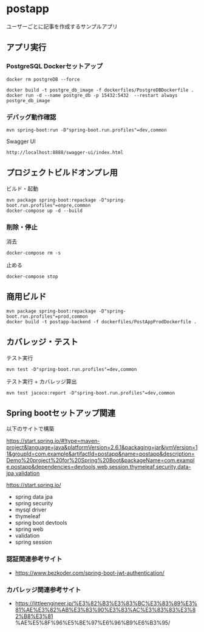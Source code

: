 # postapp
ユーザーごとに記事を作成するサンプルアプリ



## アプリ実行
### PostgreSQL Dockerセットアップ 
```
docker rm postgreDB --force

docker build -t postgre_db_image -f dockerfiles/PostgreDBDockerfile .
docker run -d --name postgre_db -p 15432:5432  --restart always postgre_db_image
```

### デバッグ動作確認
```
mvn spring-boot:run -D"spring-boot.run.profiles"=dev,common
```
Swagger UI
```
http://localhost:8888/swagger-ui/index.html
```


## プロジェクトビルドオンプレ用
ビルド・起動
```
mvn package spring-boot:repackage -D"spring-boot.run.profiles"=onpre,common
docker-compose up -d --build
```

### 削除・停止
消去
```
docker-compose rm -s
```

止める
```
docker-compose stop
```

## 商用ビルド
```
mvn package spring-boot:repackage -D"spring-boot.run.profiles"=prod,common
docker build -t postapp-backend -f dockerfiles/PostAppProdDockerfile .
```


## カバレッジ・テスト
テスト実行
```
mvn test -D"spring-boot.run.profiles"=dev,common
```
テスト実行 + カバレッジ算出
```
mvn test jacoco:report -D"spring-boot.run.profiles"=dev,common
```




## Spring bootセットアップ関連
以下のサイトで構築

https://start.spring.io/#!type=maven-project&language=java&platformVersion=2.6.1&packaging=jar&jvmVersion=11&groupId=com.example&artifactId=postapp&name=postapp&description=Demo%20project%20for%20Spring%20Boot&packageName=com.example.postapp&dependencies=devtools,web,session,thymeleaf,security,data-jpa,validation

https://start.spring.io/ 
- spring data jpa
- spring security
- mysql driver
- thymeleaf
- spring boot devtools
- spring web
- validation
- spring session

### 認証関連参考サイト
- https://www.bezkoder.com/spring-boot-jwt-authentication/ 

### カバレッジ関連参考サイト
- https://littleengineer.jp/%E3%82%B3%E3%83%BC%E3%83%89%E3%81%AE%E3%82%AB%E3%83%90%E3%83%AC%E3%83%83%E3%82%B8%E3%81
%AE%E5%8F%96%E5%BE%97%E6%96%B9%E6%B3%95/
